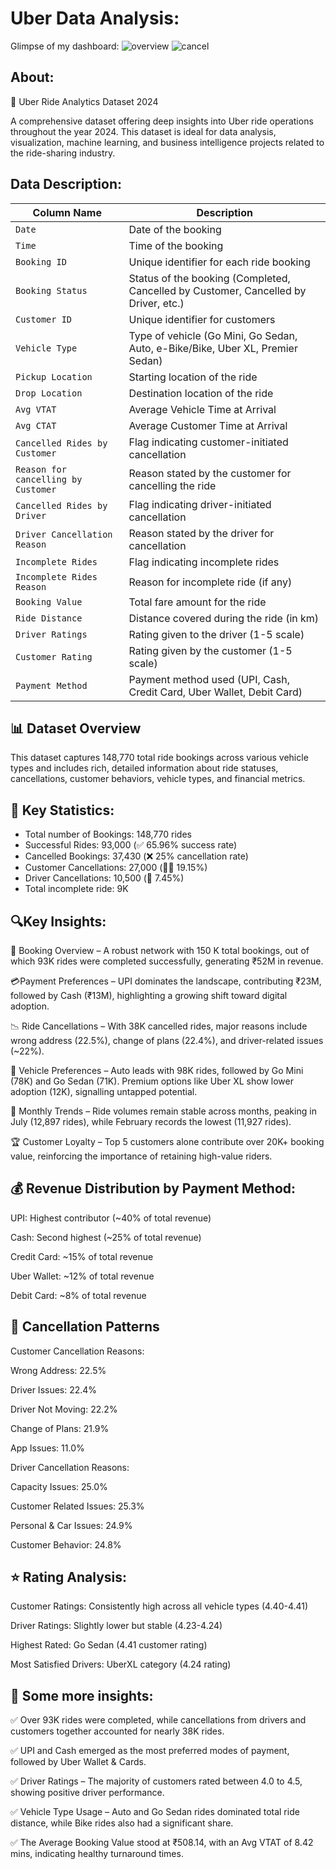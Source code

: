 # Uber Data Analysis:
Glimpse of my dashboard:
![overview](https://github.com/user-attachments/assets/400c0f50-cb61-4865-908f-45fe81def3ab)
![cancel](https://github.com/user-attachments/assets/0e3422cd-ba1e-4c32-a519-117d94c57e66)

## About: 
🚗 Uber Ride Analytics Dataset 2024

A comprehensive dataset offering deep insights into Uber ride operations throughout the year 2024. This dataset is ideal for data analysis, visualization, machine learning, and business intelligence projects related to the ride-sharing industry.

## Data Description:

| Column Name                         | Description                                                                         |
| ----------------------------------- | ----------------------------------------------------------------------------------- |
| `Date`                              | Date of the booking                                                                 |
| `Time`                              | Time of the booking                                                                 |
| `Booking ID`                        | Unique identifier for each ride booking                                             |
| `Booking Status`                    | Status of the booking (Completed, Cancelled by Customer, Cancelled by Driver, etc.) |
| `Customer ID`                       | Unique identifier for customers                                                     |
| `Vehicle Type`                      | Type of vehicle (Go Mini, Go Sedan, Auto, e-Bike/Bike, Uber XL, Premier Sedan)      |
| `Pickup Location`                   | Starting location of the ride                                                       |
| `Drop Location`                     | Destination location of the ride                                                    |
| `Avg VTAT`                          | Average Vehicle Time at Arrival                                                     |
| `Avg CTAT`                          | Average Customer Time at Arrival                                                    |
| `Cancelled Rides by Customer`       | Flag indicating customer-initiated cancellation                                     |
| `Reason for cancelling by Customer` | Reason stated by the customer for cancelling the ride                               |
| `Cancelled Rides by Driver`         | Flag indicating driver-initiated cancellation                                       |
| `Driver Cancellation Reason`        | Reason stated by the driver for cancellation                                        |
| `Incomplete Rides`                  | Flag indicating incomplete rides                                                    |
| `Incomplete Rides Reason`           | Reason for incomplete ride (if any)                                                 |
| `Booking Value`                     | Total fare amount for the ride                                                      |
| `Ride Distance`                     | Distance covered during the ride (in km)                                            |
| `Driver Ratings`                    | Rating given to the driver (1-5 scale)                                              |
| `Customer Rating`                   | Rating given by the customer (1-5 scale)                                            |
| `Payment Method`                    | Payment method used (UPI, Cash, Credit Card, Uber Wallet, Debit Card)               |


## 📊 Dataset Overview

This dataset captures 148,770 total ride bookings across various vehicle types and includes rich, detailed information about ride statuses, cancellations, customer behaviors, vehicle types, and financial metrics.

## 🔑 Key Statistics:

* Total number of Bookings: 148,770 rides
* Successful Rides: 93,000 (✅ 65.96% success rate)
* Cancelled Bookings: 37,430 (❌ 25% cancellation rate)
* Customer Cancellations: 27,000 (🧑‍💼 19.15%)
* Driver Cancellations: 10,500 (🚗 7.45%)
* Total incomplete ride: 9K

## 🔍Key Insights:

🚖 Booking Overview – A robust network with 150 K total bookings, out of which 93K rides were completed successfully, generating ₹52M in revenue.

💳Payment Preferences – UPI dominates the landscape, contributing ₹23M, followed by Cash (₹13M), highlighting a growing shift toward digital adoption.

📉 Ride Cancellations – With 38K cancelled rides, major reasons include wrong address (22.5%), change of plans (22.4%), and driver-related issues (~22%).

🚙 Vehicle Preferences – Auto leads with 98K rides, followed by Go Mini (78K) and Go Sedan (71K). Premium options like Uber XL show lower adoption (12K), signalling untapped potential.

📅 Monthly Trends – Ride volumes remain stable across months, peaking in July (12,897 rides), while February records the lowest (11,927 rides).

🏆 Customer Loyalty – Top 5 customers alone contribute over 20K+ booking value, reinforcing the importance of retaining high-value riders.

## 💰 Revenue Distribution by Payment Method:

UPI: Highest contributor (~40% of total revenue)

Cash: Second highest (~25% of total revenue)

Credit Card: ~15% of total revenue

Uber Wallet: ~12% of total revenue

Debit Card: ~8% of total revenue

## 🚫 Cancellation Patterns
Customer Cancellation Reasons:

Wrong Address: 22.5%

Driver Issues: 22.4%

Driver Not Moving: 22.2%

Change of Plans: 21.9%

App Issues: 11.0%

Driver Cancellation Reasons:

Capacity Issues: 25.0%

Customer Related Issues: 25.3%

Personal & Car Issues: 24.9%

Customer Behavior: 24.8%

## ⭐ Rating Analysis:

Customer Ratings: Consistently high across all vehicle types (4.40-4.41)

Driver Ratings: Slightly lower but stable (4.23-4.24)

Highest Rated: Go Sedan (4.41 customer rating)

Most Satisfied Drivers: UberXL category (4.24 rating)

## 📜 Some more insights:
✅ Over 93K rides were completed, while cancellations from drivers and customers together accounted for nearly 38K rides.

✅ UPI and Cash emerged as the most preferred modes of payment, followed by Uber Wallet & Cards.

✅ Driver Ratings – The majority of customers rated between 4.0 to 4.5, showing positive driver performance.

✅ Vehicle Type Usage – Auto and Go Sedan rides dominated total ride distance, while Bike rides also had a significant share.

✅ The Average Booking Value stood at ₹508.14, with an Avg VTAT of 8.42 mins, indicating healthy turnaround times.
